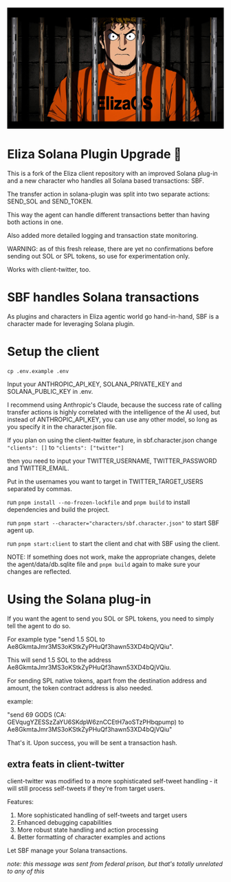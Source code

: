 ![SBF](sbf.png)

# Eliza Solana Plugin Upgrade 🤖

This is a fork of the Eliza client repository with an improved Solana plug-in and a new character who handles all Solana based transactions: SBF.

The transfer action in solana-plugin was split into two separate actions: SEND_SOL and SEND_TOKEN.

This way the agent can handle different transactions better than having both actions in one.

Also added more detailed logging and transaction state monitoring.

WARNING: as of this fresh release, there are yet no confirmations before sending out SOL or SPL tokens, so use for experimentation only.

Works with client-twitter, too.

# SBF handles Solana transactions

As plugins and characters in Eliza agentic world go hand-in-hand, SBF is a character made for leveraging Solana plugin.

# Setup the client

`cp .env.example .env`

Input your ANTHROPIC_API_KEY, SOLANA_PRIVATE_KEY and SOLANA_PUBLIC_KEY in .env.

I recommend using Anthropic's Claude, because the success rate of calling transfer actions is highly correlated with the intelligence of the AI used, but instead of ANTHROPIC_API_KEY, you can use any other model, so long as you specify it in the character.json file.

If you plan on using the client-twitter feature, in sbf.character.json change `"clients": []` to `"clients": ["twitter"]`

then you need to input your TWITTER_USERNAME, TWITTER_PASSWORD and TWITTER_EMAIL.

Put in the usernames you want to target in TWITTER_TARGET_USERS separated by commas.


run `pnpm install --no-frozen-lockfile` and `pnpm build` to install dependencies and build the project.

run `pnpm start --character="characters/sbf.character.json"` to start SBF agent up.

run `pnpm start:client` to start the client and chat with SBF using the client.

NOTE: If something does not work, make the appropriate changes, delete the agent/data/db.sqlite file and `pnpm build` again to make sure your changes are reflected.

# Using the Solana plug-in

If you want the agent to send you SOL or SPL tokens, you need to simply tell the agent to do so.

For example type "send 1.5 SOL to Ae8GkmtaJmr3MS3oKStkZyPHuQf3hawn53XD4bQjVQiu".

This will send 1.5 SOL to the address Ae8GkmtaJmr3MS3oKStkZyPHuQf3hawn53XD4bQjVQiu.

For sending SPL native tokens, apart from the destination address and amount, the token contract address is also needed.


example:

"send 69 GODS (CA: GEVqugYZESSzZaYU6SKdpW6znCCEtH7aoSTzPHbqpump) to Ae8GkmtaJmr3MS3oKStkZyPHuQf3hawn53XD4bQjVQiu"

That's it. Upon success, you will be sent a transaction hash.

## extra feats in client-twitter

client-twitter was modified to a more sophisticated self-tweet handling - it will still process self-tweets if they're from target users.

Features:
1. More sophisticated handling of self-tweets and target users
2. Enhanced debugging capabilities
3. More robust state handling and action processing
4. Better formatting of character examples and actions

Let SBF manage your Solana transactions.

*note: this message was sent from federal prison, but that's totally unrelated to any of this*
